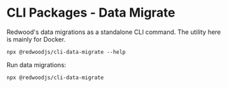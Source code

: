# CLI Packages - Data Migrate

Redwood's data migrations as a standalone CLI command.
The utility here is mainly for Docker.

```
npx @redwoodjs/cli-data-migrate --help
```

Run data migrations:

```
npx @redwoodjs/cli-data-migrate
```

